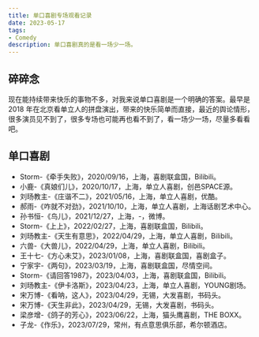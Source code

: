 ```yaml
---
title: 单口喜剧专场观看记录
date: 2023-05-17
tags:
- Comedy
description: 单口喜剧真的是看一场少一场。
---
```


## 碎碎念

现在能持续带来快乐的事物不多，对我来说单口喜剧是一个明确的答案。最早是 2018 年在北京看单立人的拼盘演出，带来的快乐简单而直接，最近的舆论情形，很多演员见不到了，很多专场也可能再也看不到了，看一场少一场，尽量多看看吧。

## 单口喜剧

- Storm-《牵手失败》，2020/09/16，上海，喜剧联盒国，Bilibili。  
- 小鹿-《真娘们儿》，2020/10/17，上海，单立人喜剧，创邑SPACE源。  
- 刘旸教主-《庄谐不二》，2021/05/16，上海，单立人喜剧，优酷。  
- 郝雨-《咋就不对劲》，2021/10/10，上海，单立人喜剧，上海话剧艺术中心。  
- 孙书恒-《鸟儿》，2021/12/27，上海，-，微博。  
- Storm-《上上》，2022/02/27，上海，喜剧联盒国，Bilibili。   
- 刘旸教主-《天生有意思》，2022/04/29，上海，单立人喜剧，Bilibili。   
- 六兽-《大兽儿》，2022/04/29，上海，单立人喜剧，Bilibili。   
- 王十七-《方心未艾》，2023/01/08，上海，喜剧联盒国，喜剧盒子。   
- 宁家宇-《两句》，2023/03/19，上海，喜剧联盒国，尽情空间。   
- Storm-《请回答1987》，2023/04/03，上海，喜剧联盒国，Bilibili。   
- 刘旸教主-《伊卡洛斯》，2023/04/23，上海，单立人喜剧，YOUNG剧场。   
- 宋万博-《看呐，这人》，2023/04/29，无锡，大发喜剧，书码头。   
- 宋万博-《天生非此》，2023/04/29，无锡，大发喜剧，书码头。   
- 梁彦增-《鸽子的芳心》，2023/06/22，上海，猫头鹰喜剧，THE BOXX。
- 子龙-《作乐》，2023/07/29，常州，有点意思俱乐部，希尔顿酒店。